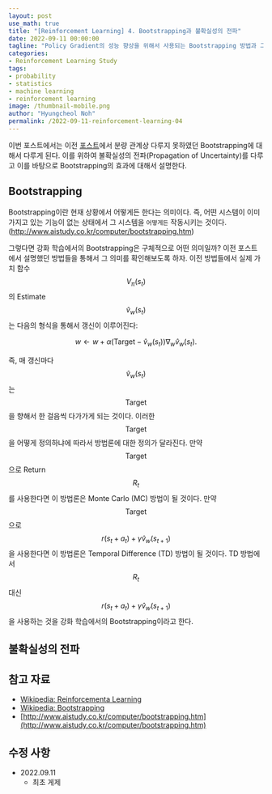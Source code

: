 ```yaml
---
layout: post
use_math: true
title: "[Reinforcement Learning] 4. Bootstrapping과 불확실성의 전파"
date: 2022-09-11 00:00:00
tagline: "Policy Gradient의 성능 향상을 위해서 사용되는 Bootstrapping 방법과 그 효과를 유발하는 원리를 불확실성의 전파를 통해서 기술"
categories:
- Reinforcement Learning Study
tags:
- probability
- statistics
- machine learning
- reinforcement learning
image: /thumbnail-mobile.png
author: "Hyungcheol Noh"
permalink: /2022-09-11-reinforcement-learning-04
---
```


이번 포스트에서는 이전 [포스트](https://hcnoh.github.io/2022-07-13-reinforcement-learning-03)에서 분량 관계상 다루지 못하였던 Bootstrapping에 대해서 다루게 된다. 이를 위하여 불확실성의 전파(Propagation of Uncertainty)를 다루고 이를 바탕으로 Bootstrapping의 효과에 대해서 설명한다.

## Bootstrapping
Bootstrapping이란 현재 상황에서 어떻게든 한다는 의미이다. 즉, 어떤 시스템이 이미 가지고 있는 기능이 없는 상태에서 그 시스템을 `어떻게든` 작동시키는 것이다. (http://www.aistudy.co.kr/computer/bootstrapping.htm)

그렇다면 강화 학습에서의 Bootstrapping은 구체적으로 어떤 의미일까? 이전 포스트에서 설명했던 방법들을 통해서 그 의미를 확인해보도록 하자. 이전 방법들에서 실제 가치 함수 $$V_\pi(s_t)$$의 Estimate $$\hat{v}_w(s_t)$$는 다음의 형식을 통해서 갱신이 이루어진다:

$$
w \longleftarrow w + \alpha (\text{Target} - \hat{v}_w(s_t)) \nabla_w \hat{v}_w(s_t).
$$

즉, 매 갱신마다 $$\hat{v}_w(s_t)$$는 $$\text{Target}$$을 향해서 한 걸음씩 다가가게 되는 것이다. 이러한 $$\text{Target}$$을 어떻게 정의하냐에 따라서 방법론에 대한 정의가 달라진다. 만약 $$\text{Target}$$으로 Return $$R_t$$를 사용한다면 이 방법론은 Monte Carlo (MC) 방법이 될 것이다. 만약 $$\text{Target}$$으로 $$r(s_t + a_t) + \gamma \hat{v}_w(s_{t+1})$$을 사용한다면 이 방법론은 Temporal Difference (TD) 방법이 될 것이다. TD 방법에서 $$R_t$$ 대신 $$r(s_t + a_t) + \gamma \hat{v}_w(s_{t+1})$$을 사용하는 것을 강화 학습에서의 Bootstrapping이라고 한다.

## 불확실성의 전파

## 참고 자료
- [Wikipedia: Reinforcementa Learning](https://en.wikipedia.org/wiki/Reinforcement_learning)
- [Wikipedia: Bootstrapping](https://en.wikipedia.org/wiki/Bootstrapping)
- [http://www.aistudy.co.kr/computer/bootstrapping.htm](http://www.aistudy.co.kr/computer/bootstrapping.htm)

## 수정 사항
- 2022.09.11
    - 최초 게제